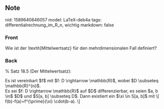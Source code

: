 ## Note
nid: 1589640846057
model: LaTeX-deb4a
tags: differentialrechnung_im_R_n, wichtig
markdown: false

### Front
Wie ist der \textit{Mittelwertsatz} für den mehrdimensionalen Fall definiert?

### Back
% Satz 18.5 (Der Mittelwertsatz): <div>
</div><div>Es ist vereinbart $f$ mit $f: D \rightarrow \mathbb{R}$, wobei $D \subseteq \mathbb{R}^{n}$.
</div><div>
</div><div>Es sei $f: D \rightarrow \mathbb{R}$ auf $D$ differenzierbar, es seien $a, b \in$ $D$ und $S[a, b] \subseteq D$. Dann existiert ein $\xi \in S[a, b]$ mit
\[
f(b)-f(a)=f^{\prime}(\xi) \cdot(b-a).
\]</div>
